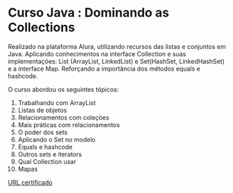 # Curso Java : Dominando as Collections
Realizado na plataforma Alura, utilizando recursos das listas e conjuntos em Java. Aplicando conhecimentos na interface Collection e suas implementações: List (ArrayList, LinkedList) e Set(HashSet, LinkedHashSet) e a interface Map. Reforçando a importância dos métodos equals e hashcode.

O curso abordou os seguintes tópicos:

1.  Trabalhando com ArrayList
2.  Listas de objetos
3.  Relacionamentos com coleções
4.  Mais práticas com relacionamentos
5.  O poder dos sets
6.  Aplicando o Set no modelo
7.  Equals e hashcode
8.  Outros sets e iterators
9.  Qual Collection usar
10. Mapas

[URL certificado][]

[URL certificado]: https://cursos.alura.com.br/certificate/671a0d51-15fb-4e45-b3ac-3735aaebbc00
